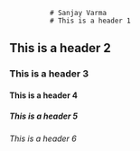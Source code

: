               # Sanjay Varma
              # This is a header 1
## This is a header 2
### This is a header 3
#### This is a header 4
##### This is a header 5
###### This is a header 6
